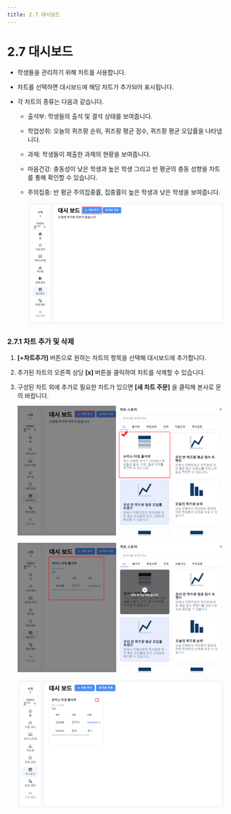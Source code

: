 ```yaml
---
title: 2.7 대시보드
---
```

# 2.7 대시보드

* 학생들을 관리하기 위해 차트를 사용합니다. 
* 차트를 선택하면 대시보드에 해당 차트가 추가되어 표시됩니다.
* 각 차트의 종류는 다음과 같습니다.

  * 출석부: 학생들의 출석 및 결석 상태를 보여줍니다. 
  * 학업성취: 오늘의 퀴즈팡 순위, 퀴즈팡 평균 점수, 퀴즈팡 평균 오답률을 나타냅니다.
  * 과제: 학생들이 제출한 과제의 현황을 보여줍니다. 
  * 마음건강: 충동성이 낮은 학생과 높은 학생 그리고 반 평균의 충동 성향을 차트를 통해 확인할 수 있습니다. 
  * 주의집중: 반 평균 주의집중률, 집중률이 높은 학생과 낮은 학생을 보여줍니다.

    ![](/img/teacher_2-7_01.jpg)

### 2.7.1 차트 추가 및 삭제

1. **\[+차트추가]** 버튼으로 원하는 차트의 항목을 선택해 대시보드에 추가합니다.
2. 추가된 차트의 오른쪽 상당 **\[x]** 버튼을 클릭하여 차트를 삭제할 수 있습니다.
3. 구성된 차트 외에 추가로 필요한 차트가 있으면 **\[새 차트 주문]** 을 클릭해 본사로 문의 바랍니다.

   ![](/img/teacher_2-7-1_01.jpg)

   ![](/img/teacher_2-7-1_02.jpg)

   ![](/img/teacher_2-7-1_03.jpg)
